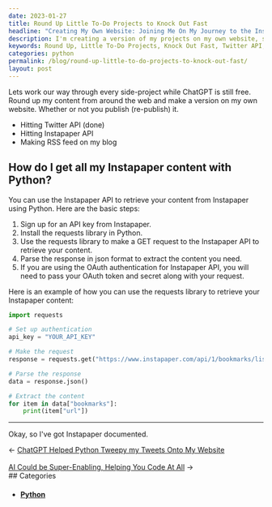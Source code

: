 ```yaml
---
date: 2023-01-27
title: Round Up Little To-Do Projects to Knock Out Fast
headline: "Creating My Own Website: Joining Me On My Journey to the Instapaper API!"
description: I'm creating a version of my projects on my own website, starting with the Twitter API and then hitting the Instapaper API to create an RSS feed on my blog. To do this, I'll need an Instapaper API key and the requests library in Python. Come join me on my journey as I make a GET request to the Instapaper API!
keywords: Round Up, Little To-Do Projects, Knock Out Fast, Twitter API, Instapaper API, RSS Feed, Instapaper API Key, Requests Library, Python, GET Request
categories: python
permalink: /blog/round-up-little-to-do-projects-to-knock-out-fast/
layout: post
---
```



Lets work our way through every side-project while ChatGPT is still free. Round
up my content from around the web and make a version on my own website. Whether
or not you publish (re-publish) it.

- Hitting Twitter API (done)
- Hitting Instapaper API
- Making RSS feed on my blog

## How do I get all my Instapaper content with Python?

You can use the Instapaper API to retrieve your content from Instapaper using Python. Here are the basic steps:

1. Sign up for an API key from Instapaper.
1. Install the requests library in Python.
1. Use the requests library to make a GET request to the Instapaper API to retrieve your content.
1. Parse the response in json format to extract the content you need.
1. If you are using the OAuth authentication for Instapaper API, you will need to pass your OAuth token and secret along with your request.

Here is an example of how you can use the requests library to retrieve your
Instapaper content:

```python
import requests

# Set up authentication
api_key = "YOUR_API_KEY"

# Make the request
response = requests.get("https://www.instapaper.com/api/1/bookmarks/list", auth=(api_key, ""))

# Parse the response
data = response.json()

# Extract the content
for item in data["bookmarks"]:
    print(item["url"])
```

---

Okay, so I've got Instapaper documented.


<div class="arrow-links"><div class="post-nav-prev"><span class="arrow">&larr;&nbsp;</span><a href="/blog/chatgpt-helped-python-tweepy-my-tweets-onto-my-website/">ChatGPT Helped Python Tweepy my Tweets Onto My Website</a></div> &nbsp; <div class="post-nav-next"><a href="/blog/ai-could-be-super-enabling-helping-you-code-at-all/">AI Could be Super-Enabling, Helping You Code At All</a><span class="arrow">&nbsp;&rarr;</span></div></div>
## Categories

<ul>
<li><h4><a href='/python/'>Python</a></h4></li></ul>